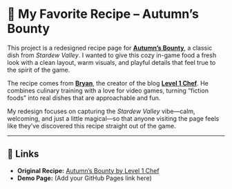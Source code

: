 # 🍂 My Favorite Recipe – Autumn’s Bounty  

This project is a redesigned recipe page for **[Autumn’s Bounty](https://www.level1chef.com/stardew-valley-autumns-bounty/)**, a classic dish from *Stardew Valley*. I wanted to give this cozy in-game food a fresh look with a clean layout, warm visuals, and playful details that feel true to the spirit of the game.

The recipe comes from **[Bryan](https://www.level1chef.com/about/)**, the creator of the blog **[Level 1 Chef](https://www.level1chef.com/)**. He combines culinary training with a love for video games, turning “fiction foods” into real dishes that are approachable and fun.

My redesign focuses on capturing the *Stardew Valley* vibe—calm, welcoming, and just a little magical—so that anyone visiting the page feels like they’ve discovered this recipe straight out of the game.

---

## 🔗 Links  
- **Original Recipe:** [Autumn’s Bounty by Level 1 Chef](https://www.level1chef.com/stardew-valley-autumns-bounty/)  
- **Demo Page:** (Add your GitHub Pages link here)  

